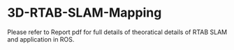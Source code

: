 # 3D-RTAB-SLAM-Mapping
Please refer to Report pdf for full details of theoratical details of RTAB SLAM and application in ROS.
